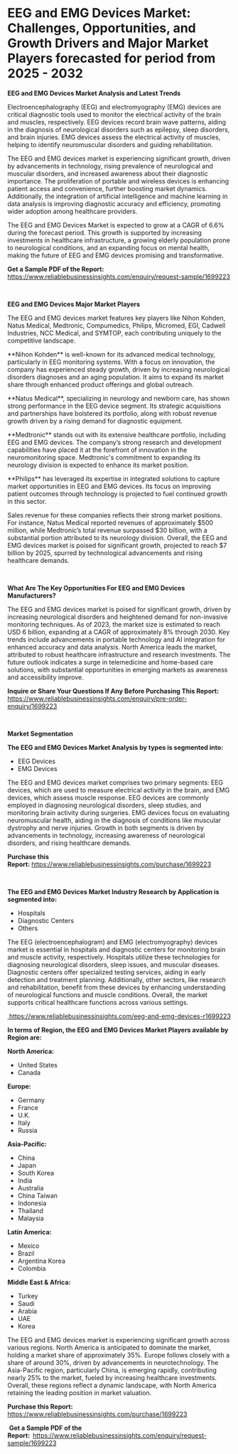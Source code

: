 <p><h1>EEG and EMG Devices Market: Challenges, Opportunities, and Growth Drivers and Major Market Players forecasted for period from 2025 - 2032</h1></p><p><strong>EEG and EMG Devices Market Analysis and Latest Trends</strong></p>
<p><p>Electroencephalography (EEG) and electromyography (EMG) devices are critical diagnostic tools used to monitor the electrical activity of the brain and muscles, respectively. EEG devices record brain wave patterns, aiding in the diagnosis of neurological disorders such as epilepsy, sleep disorders, and brain injuries. EMG devices assess the electrical activity of muscles, helping to identify neuromuscular disorders and guiding rehabilitation.</p><p>The EEG and EMG devices market is experiencing significant growth, driven by advancements in technology, rising prevalence of neurological and muscular disorders, and increased awareness about their diagnostic importance. The proliferation of portable and wireless devices is enhancing patient access and convenience, further boosting market dynamics. Additionally, the integration of artificial intelligence and machine learning in data analysis is improving diagnostic accuracy and efficiency, promoting wider adoption among healthcare providers.</p><p>The EEG and EMG Devices Market is expected to grow at a CAGR of 6.6% during the forecast period. This growth is supported by increasing investments in healthcare infrastructure, a growing elderly population prone to neurological conditions, and an expanding focus on mental health, making the future of EEG and EMG devices promising and transformative.</p></p>
<p><strong>Get a Sample PDF of the Report:&nbsp;</strong> <a href="https://www.reliablebusinessinsights.com/enquiry/request-sample/1699223?utm_campaign=3494&utm_medium=2&utm_source=Github&utm_content=ia&utm_term=13042025&utm_id=eeg-and-emg-devices">https://www.reliablebusinessinsights.com/enquiry/request-sample/1699223</a></p>
<p>&nbsp;</p>
<p><strong>EEG and EMG Devices Major Market Players</strong></p>
<p><p>The EEG and EMG devices market features key players like Nihon Kohden, Natus Medical, Medtronic, Compumedics, Philips, Micromed, EGI, Cadwell Industries, NCC Medical, and SYMTOP, each contributing uniquely to the competitive landscape.</p><p>**Nihon Kohden** is well-known for its advanced medical technology, particularly in EEG monitoring systems. With a focus on innovation, the company has experienced steady growth, driven by increasing neurological disorders diagnoses and an aging population. It aims to expand its market share through enhanced product offerings and global outreach.</p><p>**Natus Medical**, specializing in neurology and newborn care, has shown strong performance in the EEG device segment. Its strategic acquisitions and partnerships have bolstered its portfolio, along with robust revenue growth driven by a rising demand for diagnostic equipment.</p><p>**Medtronic** stands out with its extensive healthcare portfolio, including EEG and EMG devices. The company’s strong research and development capabilities have placed it at the forefront of innovation in the neuromonitoring space. Medtronic's commitment to expanding its neurology division is expected to enhance its market position.</p><p>**Philips** has leveraged its expertise in integrated solutions to capture market opportunities in EEG and EMG devices. Its focus on improving patient outcomes through technology is projected to fuel continued growth in this sector.</p><p>Sales revenue for these companies reflects their strong market positions. For instance, Natus Medical reported revenues of approximately $500 million, while Medtronic’s total revenue surpassed $30 billion, with a substantial portion attributed to its neurology division. Overall, the EEG and EMG devices market is poised for significant growth, projected to reach $7 billion by 2025, spurred by technological advancements and rising healthcare demands.</p></p>
<p>&nbsp;</p>
<p><strong>What Are The Key Opportunities For EEG and EMG Devices Manufacturers?</strong></p>
<p><p>The EEG and EMG devices market is poised for significant growth, driven by increasing neurological disorders and heightened demand for non-invasive monitoring techniques. As of 2023, the market size is estimated to reach USD 6 billion, expanding at a CAGR of approximately 8% through 2030. Key trends include advancements in portable technology and AI integration for enhanced accuracy and data analysis. North America leads the market, attributed to robust healthcare infrastructure and research investments. The future outlook indicates a surge in telemedicine and home-based care solutions, with substantial opportunities in emerging markets as awareness and accessibility improve.</p></p>
<p><strong>Inquire or Share Your Questions If Any Before Purchasing This Report:</strong> <a href="https://www.reliablebusinessinsights.com/enquiry/pre-order-enquiry/1699223?utm_campaign=3494&utm_medium=2&utm_source=Github&utm_content=ia&utm_term=13042025&utm_id=eeg-and-emg-devices">https://www.reliablebusinessinsights.com/enquiry/pre-order-enquiry/1699223</a></p>
<p>&nbsp;</p>
<p><strong>Market Segmentation</strong></p>
<p><strong>The EEG and EMG Devices Market Analysis by types is segmented into:</strong></p>
<p><ul><li>EEG Devices</li><li>EMG Devices</li></ul></p>
<p><p>The EEG and EMG devices market comprises two primary segments: EEG devices, which are used to measure electrical activity in the brain, and EMG devices, which assess muscle response. EEG devices are commonly employed in diagnosing neurological disorders, sleep studies, and monitoring brain activity during surgeries. EMG devices focus on evaluating neuromuscular health, aiding in the diagnosis of conditions like muscular dystrophy and nerve injuries. Growth in both segments is driven by advancements in technology, increasing awareness of neurological disorders, and rising healthcare demands.</p></p>
<p><strong>Purchase this Report:&nbsp;</strong><a href="https://www.reliablebusinessinsights.com/purchase/1699223?utm_campaign=3494&utm_medium=2&utm_source=Github&utm_content=ia&utm_term=13042025&utm_id=eeg-and-emg-devices">https://www.reliablebusinessinsights.com/purchase/1699223</a></p>
<p>&nbsp;</p>
<p><strong>The EEG and EMG Devices Market Industry Research by Application is segmented into:</strong></p>
<p><ul><li>Hospitals</li><li>Diagnostic Centers</li><li>Others</li></ul></p>
<p><p>The EEG (electroencephalogram) and EMG (electromyography) devices market is essential in hospitals and diagnostic centers for monitoring brain and muscle activity, respectively. Hospitals utilize these technologies for diagnosing neurological disorders, sleep issues, and muscular diseases. Diagnostic centers offer specialized testing services, aiding in early detection and treatment planning. Additionally, other sectors, like research and rehabilitation, benefit from these devices by enhancing understanding of neurological functions and muscle conditions. Overall, the market supports critical healthcare functions across various settings.</p></p>
<p><a href="https://www.reliablebusinessinsights.com/eeg-and-emg-devices-r1699223?utm_campaign=3494&utm_medium=2&utm_source=Github&utm_content=ia&utm_term=13042025&utm_id=eeg-and-emg-devices">&nbsp;https://www.reliablebusinessinsights.com/eeg-and-emg-devices-r1699223</a></p>
<p><strong>In terms of Region, the EEG and EMG Devices Market Players available by Region are:</strong></p>
<p>
    <p> <strong> North America: </strong>
        <ul>
            <li>United States</li>
            <li>Canada</li>
        </ul>
        </p> 
    <p> <strong> Europe: </strong>
        <ul>
            <li>Germany</li>
            <li>France</li>
            <li>U.K.</li>
            <li>Italy</li>
            <li>Russia</li>
        </ul>
        </p> 
    <p> <strong> Asia-Pacific: </strong>
        <ul>
            <li>China</li>
            <li>Japan</li>
            <li>South Korea</li>
            <li>India</li>
            <li>Australia</li>
            <li>China Taiwan</li>
            <li>Indonesia</li>
            <li>Thailand</li>
            <li>Malaysia</li>
        </ul>
        </p> 
    <p> <strong> Latin America: </strong>
        <ul>
            <li>Mexico</li>
            <li>Brazil</li>
            <li>Argentina Korea</li>
            <li>Colombia</li>
        </ul>
        </p> 
    <p> <strong> Middle East & Africa: </strong>
        <ul>
            <li>Turkey</li>
            <li>Saudi</li>
            <li>Arabia</li>
            <li>UAE</li>
            <li>Korea</li>
        </ul>
    </p>
    </p>
<p><p>The EEG and EMG devices market is experiencing significant growth across various regions. North America is anticipated to dominate the market, holding a market share of approximately 35%. Europe follows closely with a share of around 30%, driven by advancements in neurotechnology. The Asia-Pacific region, particularly China, is emerging rapidly, contributing nearly 25% to the market, fueled by increasing healthcare investments. Overall, these regions reflect a dynamic landscape, with North America retaining the leading position in market valuation.</p></p>
<p><strong>Purchase this Report: </strong><a href="https://www.reliablebusinessinsights.com/purchase/1699223?utm_campaign=3494&utm_medium=2&utm_source=Github&utm_content=ia&utm_term=13042025&utm_id=eeg-and-emg-devices">https://www.reliablebusinessinsights.com/purchase/1699223</a></p>
<p>&nbsp;<strong>Get a Sample PDF of the Report:&nbsp;&nbsp;</strong><a href="https://www.reliablebusinessinsights.com/enquiry/request-sample/1699223?utm_campaign=3494&utm_medium=2&utm_source=Github&utm_content=ia&utm_term=13042025&utm_id=eeg-and-emg-devices">https://www.reliablebusinessinsights.com/enquiry/request-sample/1699223</a></p>
<p><strong></strong></p>
<p><p></p><p></p><p></p></p>
